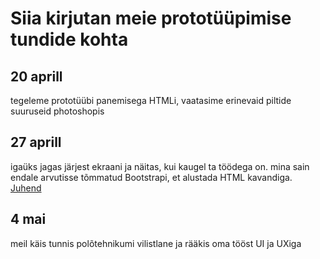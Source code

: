 # Siia kirjutan meie prototüüpimise tundide kohta

## 20 aprill
tegeleme prototüübi panemisega HTMLi, vaatasime erinevaid piltide suuruseid photoshopis

## 27 aprill
igaüks jagas järjest ekraani ja näitas, kui kaugel ta töödega on. mina sain endale arvutisse tõmmatud Bootstrapi, et alustada HTML kavandiga.
[Juhend](https://github.com/twbs/bootstrap-npm-starter)

## 4 mai
meil käis tunnis polõtehnikumi vilistlane ja rääkis oma tööst UI ja UXiga